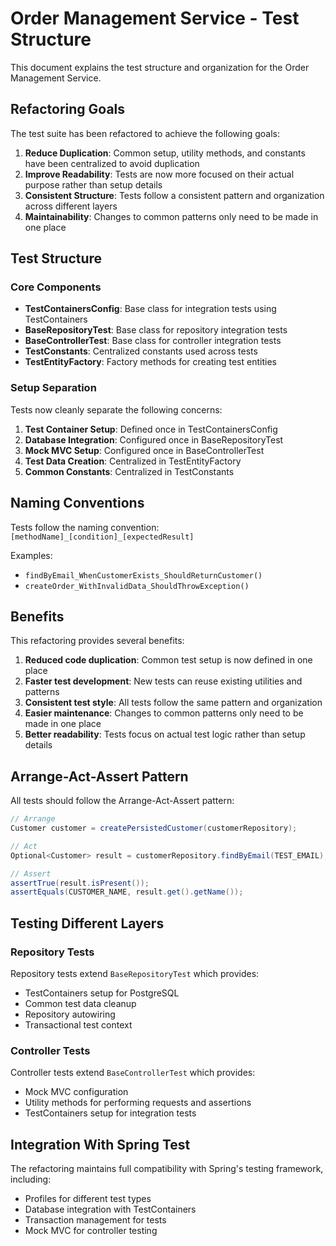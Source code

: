 # Order Management Service - Test Structure

This document explains the test structure and organization for the Order Management Service.

## Refactoring Goals

The test suite has been refactored to achieve the following goals:

1. **Reduce Duplication**: Common setup, utility methods, and constants have been centralized to avoid duplication
2. **Improve Readability**: Tests are now more focused on their actual purpose rather than setup details
3. **Consistent Structure**: Tests follow a consistent pattern and organization across different layers
4. **Maintainability**: Changes to common patterns only need to be made in one place

## Test Structure

### Core Components

- **TestContainersConfig**: Base class for integration tests using TestContainers
- **BaseRepositoryTest**: Base class for repository integration tests
- **BaseControllerTest**: Base class for controller integration tests
- **TestConstants**: Centralized constants used across tests
- **TestEntityFactory**: Factory methods for creating test entities

### Setup Separation

Tests now cleanly separate the following concerns:

1. **Test Container Setup**: Defined once in TestContainersConfig
2. **Database Integration**: Configured once in BaseRepositoryTest
3. **Mock MVC Setup**: Configured once in BaseControllerTest
4. **Test Data Creation**: Centralized in TestEntityFactory
5. **Common Constants**: Centralized in TestConstants

## Naming Conventions

Tests follow the naming convention: `[methodName]_[condition]_[expectedResult]`

Examples:
- `findByEmail_WhenCustomerExists_ShouldReturnCustomer()`
- `createOrder_WithInvalidData_ShouldThrowException()`

## Benefits

This refactoring provides several benefits:

1. **Reduced code duplication**: Common test setup is now defined in one place
2. **Faster test development**: New tests can reuse existing utilities and patterns
3. **Consistent test style**: All tests follow the same pattern and organization
4. **Easier maintenance**: Changes to common patterns only need to be made in one place
5. **Better readability**: Tests focus on actual test logic rather than setup details

## Arrange-Act-Assert Pattern

All tests should follow the Arrange-Act-Assert pattern:

```java
// Arrange
Customer customer = createPersistedCustomer(customerRepository);

// Act
Optional<Customer> result = customerRepository.findByEmail(TEST_EMAIL);

// Assert
assertTrue(result.isPresent());
assertEquals(CUSTOMER_NAME, result.get().getName());
```

## Testing Different Layers

### Repository Tests

Repository tests extend `BaseRepositoryTest` which provides:
- TestContainers setup for PostgreSQL
- Common test data cleanup
- Repository autowiring
- Transactional test context

### Controller Tests

Controller tests extend `BaseControllerTest` which provides:
- Mock MVC configuration
- Utility methods for performing requests and assertions
- TestContainers setup for integration tests

## Integration With Spring Test

The refactoring maintains full compatibility with Spring's testing framework, including:
- Profiles for different test types
- Database integration with TestContainers
- Transaction management for tests
- Mock MVC for controller testing 